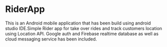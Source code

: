 # RiderApp
This is an Android mobile application that has been build using android studio IDE.Simple Rider app for take over rides and track customers location using Location API. Google auth and Firebase realtime database as well as cloud messaging service has been included.
